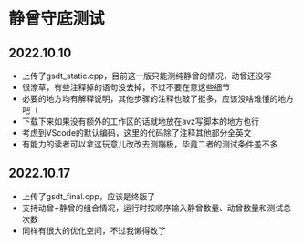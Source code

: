 # 静曾守底测试

## 2022.10.10

- 上传了gsdt_static.cpp，目前这一版只能测纯静曾的情况，动曾还没写
- 很潦草，有些注释掉的语句没去掉，不过不要在意这些细节
- 必要的地方均有解释说明，其他步骤的注释也敲了挺多，应该没啥难懂的地方吧（
- 下载下来如果没有额外的工作区的话就地放在avz写脚本的地方也行
- 考虑到VScode的默认编码，这里的代码除了注释其他部分全英文
- 有能力的读者可以拿这玩意儿改改去测蹦极，毕竟二者的测试条件差不多

## 2022.10.17

- 上传了gsdt_final.cpp，应该是终版了
- 支持动曾+静曾的组合情况，运行时按顺序输入静曾数量、动曾数量和测试总次数
- 同样有很大的优化空间，不过我懒得改了
